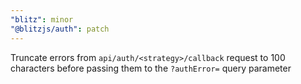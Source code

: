 ```yaml
---
"blitz": minor
"@blitzjs/auth": patch
---
```


Truncate errors from `api/auth/<strategy>/callback` request to 100 characters before passing them to the `?authError=` query parameter
